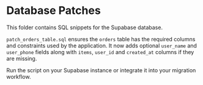 # Database Patches

This folder contains SQL snippets for the Supabase database.

`patch_orders_table.sql` ensures the `orders` table has the required columns and constraints used by the application. It now adds optional `user_name` and `user_phone` fields along with
`items`, `user_id` and `created_at` columns if they are missing.

Run the script on your Supabase instance or integrate it into your migration workflow.
